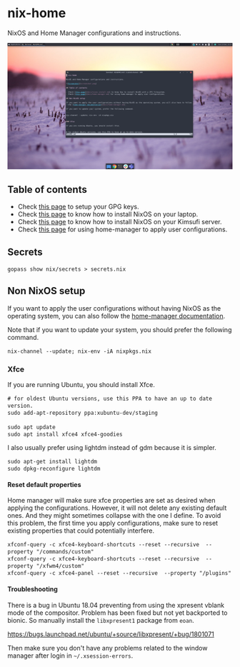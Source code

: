 # nix-home

NixOS and Home Manager configurations and instructions.

![Screenshot](screenshot.png)

## Table of contents

- Check [this page](docs/gpg.md) to setup your GPG keys.
- Check [this page](docs/laptop.md) to know how to install NixOS on your laptop.
- Check [this page](docs/kimsufi.md) to know how to install NixOS on your Kimsufi server.
- Check [this page](docs/home-manager.md) for using home-manager to apply user configurations.

## Secrets

```
gopass show nix/secrets > secrets.nix
```

## Non NixOS setup

If you want to apply the user configurations without having NixOS as the operating system, you can also follow the [home-manager documentation](docs/home-manager.md).

Note that if you want to update your system, you should prefer the following command.

```
nix-channel --update; nix-env -iA nixpkgs.nix
```

### Xfce

If you are running Ubuntu, you should install Xfce.

```
# for oldest Ubuntu versions, use this PPA to have an up to date version.
sudo add-apt-repository ppa:xubuntu-dev/staging

sudo apt update
sudo apt install xfce4 xfce4-goodies
```

I also usually prefer using lightdm instead of gdm because it is simpler.

```
sudo apt-get install lightdm
sudo dpkg-reconfigure lightdm
```

#### Reset default properties

Home manager will make sure xfce properties are set as desired when applying the configurations. However, it will not delete any existing default ones. And they might sometimes collapse with the one I define. To avoid this problem, the first time you apply configurations, make sure to reset existing properties that could potentially interfere.

```
xfconf-query -c xfce4-keyboard-shortcuts --reset --recursive  --property "/commands/custom"
xfconf-query -c xfce4-keyboard-shortcuts --reset --recursive  --property "/xfwm4/custom"
xfconf-query -c xfce4-panel --reset --recursive  --property "/plugins"
```

#### Troubleshooting

There is a bug in Ubuntu 18.04 preventing from using the xpresent vblank mode of the compositor. Problem has been fixed but not yet backported to bionic. So manually install the `libxpresent1` package from `eoan`.

https://bugs.launchpad.net/ubuntu/+source/libxpresent/+bug/1801071

Then make sure you don't have any problems related to the window manager after login in `~/.xsession-errors`.
